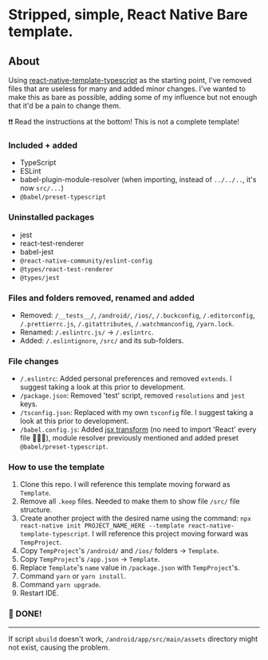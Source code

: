 # Stripped, simple, React Native Bare template.

## About
Using [react-native-template-typescript][1] as the starting point, I've removed files that are useless for many and added minor changes. I've wanted to make this as bare as possible, adding some of my influence but not enough that it'd be a pain to change them.

❗❗ Read the instructions at the bottom! This is not a complete template!

### Included + added
- TypeScript
- ESLint
- babel-plugin-module-resolver (when importing, instead of `../../..`, it's now `src/...`)
- `@babel/preset-typescript`

### Uninstalled packages
- jest
- react-test-renderer
- babel-jest
- `@react-native-community/eslint-config`
- `@types/react-test-renderer`
- `@types/jest`

### Files and folders removed, renamed and added
- Removed: `/__tests__/`, `/android/`, `/ios/`, `/.buckconfig`, `/.editorconfig`, `/.prettierrc.js`, `/.gitattributes`, `/.watchmanconfig`, `/yarn.lock`.
- Renamed: `/.eslintrc.js/` -> `/.eslintrc`.
- Added: `/.eslintignore`, `/src/` and its sub-folders.

### File changes
- `/.eslintrc`: Added personal preferences and removed `extends`. I suggest taking a look at this prior to development.
- `/package.json`: Removed 'test' script, removed `resolutions` and `jest` keys.
- `/tsconfig.json`: Replaced with my own `tsconfig` file. I suggest taking a look at this prior to development.
- `/babel.config.js`: Added [jsx transform][2] (no need to import 'React' every file 🙏🙏🙏), module resolver previously mentioned and added preset `@babel/preset-typescript`.

### How to use the template
1. Clone this repo. I will reference this template moving forward as `Template`.
2. Remove all `.keep` files. Needed to make them to show file `/src/` file structure.
3. Create another project with the desired name using the command: `npx react-native init PROJECT_NAME_HERE --template react-native-template-typescript`. I will reference this project moving forward was `TempProject`.
4. Copy `TempProject`'s `/android/` and `/ios/` folders -> `Template`.
5. Copy `TempProject`'s `/app.json` -> `Template`.
6. Replace `Template`'s `name` value in `/package.json` with `TempProject`'s.
7. Command `yarn` or `yarn install`.
8. Command `yarn upgrade`.
9. Restart IDE.

### 🎉 DONE!

<hr />

If script `ubuild` doesn't work, `/android/app/src/main/assets` directory might not exist, causing the problem.

[1]: https://github.com/react-native-community/react-native-template-typescript
[2]: https://reactjs.org/blog/2020/09/22/introducing-the-new-jsx-transform.html
